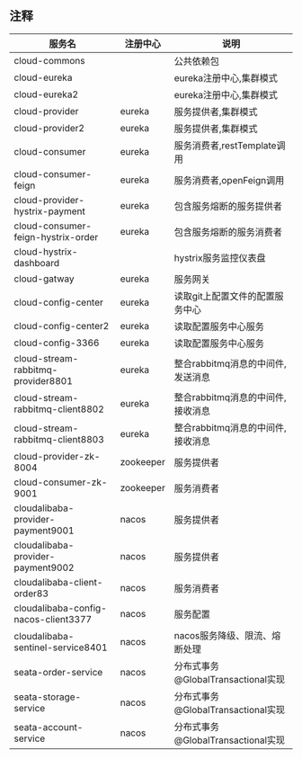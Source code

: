 ## 注释
| 服务名 | 注册中心 | 说明 |
| --- | --- | --- | 
|cloud-commons|  |公共依赖包 |
|cloud-eureka |  |eureka注册中心,集群模式|
|cloud-eureka2 |  |eureka注册中心,集群模式|
|cloud-provider |eureka| 服务提供者,集群模式|
|cloud-provider2 |eureka | 服务提供者,集群模式|
|cloud-consumer | eureka |服务消费者,restTemplate调用|
|cloud-consumer-feign | eureka |服务消费者,openFeign调用|
|cloud-provider-hystrix-payment | eureka |包含服务熔断的服务提供者|
|cloud-consumer-feign-hystrix-order | eureka |包含服务熔断的服务消费者|
|cloud-hystrix-dashboard | |hystrix服务监控仪表盘|
|cloud-gatway |eureka | 服务网关|
|cloud-config-center |eureka |读取git上配置文件的配置服务中心|
|cloud-config-center2 |eureka | 读取配置服务中心服务|
|cloud-config-3366 |eureka | 读取配置服务中心服务|
|cloud-stream-rabbitmq-provider8801 | eureka | 整合rabbitmq消息的中间件,发送消息|
|cloud-stream-rabbitmq-client8802 | eureka | 整合rabbitmq消息的中间件,接收消息|
|cloud-stream-rabbitmq-client8803 | eureka | 整合rabbitmq消息的中间件,接收消息|
|cloud-provider-zk-8004 | zookeeper | 服务提供者|
|cloud-consumer-zk-9001 | zookeeper | 服务消费者|
|cloudalibaba-provider-payment9001 | nacos | 服务提供者|
|cloudalibaba-provider-payment9002 | nacos | 服务提供者|
|cloudalibaba-client-order83 | nacos | 服务消费者|
|cloudalibaba-config-nacos-client3377 | nacos | 服务配置|
|cloudalibaba-sentinel-service8401 | nacos |nacos服务降级、限流、熔断处理|
|seata-order-service | nacos | 分布式事务@GlobalTransactional实现|
|seata-storage-service | nacos | 分布式事务@GlobalTransactional实现|
|seata-account-service | nacos | 分布式事务@GlobalTransactional实现|

